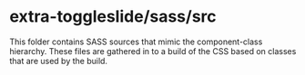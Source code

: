 # extra-toggleslide/sass/src

This folder contains SASS sources that mimic the component-class hierarchy. These files
are gathered in to a build of the CSS based on classes that are used by the build.
